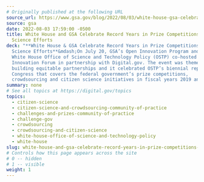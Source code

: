 ```yaml
---
# Originally published at the following URL
source_url: https://www.gsa.gov/blog/2022/08/03/white-house-gsa-celebrate-record-years-in-prize-competitions-citizen-science-efforts
source: gsa
date: 2022-08-03 17:59:00 -0500
title: White House and GSA Celebrate Record Years in Prize Competitions, Citizen
  Science Efforts
deck: "**White House & GSA Celebrate Record Years in Prize Competitions, Citizen
  Science Efforts**&mdash;On July 20, GSA’s Open Innovation Program and the
  White House Office of Science and Technology Policy (OSTP) co-hosted the Open
  Innovation Forum in partnership with Digital.gov. The event was themed around
  building equitable partnerships and it celebrated OSTP’s biennial report to
  Congress that covers the federal government’s prize competitions,
  crowdsourcing and citizen science initiatives in fiscal years 2019 and 2020."
summary: none
# See all topics at https://digital.gov/topics
topics:
  - citizen-science
  - citizen-science-and-crowdsourcing-community-of-practice
  - challenges-and-prizes-community-of-practice
  - challenge-gov
  - crowdsourcing
  - crowdsourcing-and-citizen-science
  - white-house-office-of-science-and-technology-policy
  - white-house
slug: white-house-and-gsa-celebrate-record-years-in-prize-competitions-citizen-science-efforts
# Controls how this page appears across the site
# 0 -- hidden
# 1 -- visible
weight: 1
---
```


